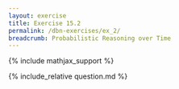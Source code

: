 ```yaml
---
layout: exercise
title: Exercise 15.2
permalink: /dbn-exercises/ex_2/
breadcrumb: Probabilistic Reasoning over Time
---
```


{% include mathjax_support %}

<div><i class="arrow-up loader" data-chapter="dbn-exercises" data-exercise="ex_2" data-rating="0"></i></div>
{% include_relative question.md %}
